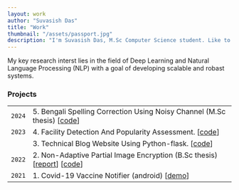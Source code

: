 ```yaml
---
layout: work
author: "Suvasish Das"
title: "Work"
thumbnail: "/assets/passport.jpg"
description: "I'm Suvasish Das, M.Sc Computer Science student. Like to design & building products that positively impact the lives of users."
---
```


My key research interst lies in the field of Deep Learning and Natural Language Processing (NLP) with a goal of developing scalable and robast systems.

### Projects

|||
|-|-|
|`2024`|5. Bengali Spelling Correction Using Noisy Channel (M.Sc thesis) [[code](https://github.com/suvasish114/Bengali-Spelling-Correction-Using-Noisy-Channel)]|
|`2023`|4. Facility Detection And Popularity Assessment. [[code](https://github.com/suvasish114/Facility-Detection-and-Popularity-Assessment)]|
||3. Technical Blog Website Using Python-flask. [[code](https://github.com/suvasish114/flask-blog)]|
|`2022`|2. Non-Adaptive Partial Image Encryption (B.Sc thesis) [[report](https://github.com/suvasish114/Non-Adaptive-Partial-Image-Encryption/blob/main/report/project%20report%202022.pdf)] [[code](https://github.com/suvasish114/Non-Adaptive-Partial-Image-Encryption)]|
|`2021`|1. Covid-19 Vaccine Notifier (android) [[demo](https://github.com/suvasish114/covid-19-vaccine-notifier/blob/main/README.md)]|

